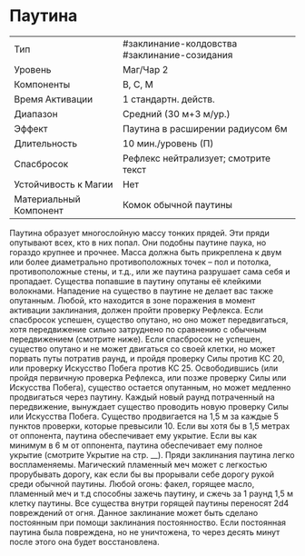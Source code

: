 # Паутина

|                        |                                              |
| ---------------------- | -------------------------------------------- |
| Тип                    | #заклинание-колдовства #заклинание-созидания | 
| Уровень                | Маг/Чар 2                                    |
| Компоненты             | В, С, М                                      |
| Время Активации        | 1 стандартн. действ.                         |
| Диапазон               | Средний (30 м+3 м/ур.)                       |
| Эффект                 | Паутина в расширении радиусом 6м             |
| Длительность           | 10 мин./уровень (П)                          |
| Спасбросок             | Рефлекс нейтрализует; смотрите текст         |
| Устойчивость к Магии   | Нет                                          |
| Материальный Компонент | Комок обычной паутины                        |

 Паутина образует многослойную массу тонких прядей. Эти пряди опутывают всех, кто в них попал. Они подобны паутине паука, но гораздо крупнее и прочнее. Масса должна быть прикреплена к двум или более диаметрально противоположных точек – пол и потолка, противоположные стены, и т.д., или же паутина разрушает сама себя и пропадает. Существа попавшие в паутину опутаны её клейкими волокнами. Нападение на существо в паутине не делает вас также опутанным. Любой, кто находится в зоне поражения в момент активации заклинания, должен пройти проверку Рефлекса. Если спасбросок успешен, существо опутано, но оно может передвигаться, хотя передвижение сильно затруднено по сравнению с обычным передвижением (смотрите ниже). Если спасбросок не успешен, существо опутано и не может двигаться со своей клетки, но может порвать путы потратив раунд, и пройдя проверку Силы против КС 20, или проверку Искусство Побега против КС 25. Освободившись (или пройдя первичную проверка Рефлекса, или позже проверку Силы или Искусства Побега), существо остается опутанным, но может медленно продвигаться через паутину. Каждый новый раунд потраченный на передвижение, вынуждает существо проводить новую проверку Силы или Искусства Побега. Существо продвигается на 1,5 м за каждые 5 пунктов проверки, которые превысили 10. Если вы хотя бы в 1,5 метрах от оппонента, паутина обеспечивает ему укрытие. Если вы как минимум в 6 м от оппонента, паутина обеспечивает ему полное укрытие (смотрите Укрытие на стр. \_\_). Пряди заклинания паутина легко воспламеняемы. Магический пламенный меч может с легкостью прорубывать дорогу, как если бы вы прорывали себе дорогу рукой среди обычной паутины. Любой огонь: факел, горящее масло, пламенный меч и т.д способны зажечь паутину, и сжечь за 1 раунд 1,5 м клетку паутины. Все существа внутри горящей паутины переносят 2d4 повреждений от огня. Данное заклинание может быть сделано постоянным при помощи заклинания постоянноство. Если постоянная паутина была повреждена, но не уничтожена, то через десять минут после этого она будет восстановлена. 
